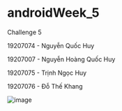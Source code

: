 # androidWeek_5
Challenge 5

19207074 - Nguyễn Quốc Huy

19207007 - Nguyễn Hoàng Quốc Huy

19207075 - Trịnh Ngọc Huy

19207076 - Đỗ Thế Khang


![image](https://user-images.githubusercontent.com/89270830/223178397-58db6242-5200-41d6-95b3-53313717ef23.png)

